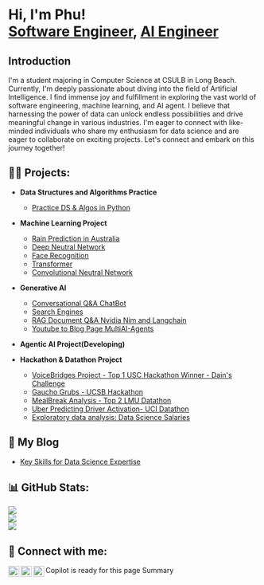 <h1>Hi, I'm Phu! <br/> <a href="https://www.linkedin.com/in/quachthienphu/">Software Engineer</a>, <a href="https://github.com/quachphu">AI Engineer</a> 
<h2>Introduction</h2>
    I'm a student majoring in Computer Science at CSULB in Long Beach. Currently, I'm deeply passionate about diving into the field of Artificial Intelligence. I find immense joy and fulfillment in exploring the vast world of software engineering, machine learning, and AI agent. I believe that harnessing the power of data can unlock endless possibilities and drive meaningful change in various industries. I'm eager to connect with like-minded individuals who share my enthusiasm for data science and are eager to collaborate on exciting projects. Let's connect and embark on this journey together!
<h2>👨‍💻 Projects:</h2>

- <b>Data Structures and Algorithms Practice </b>
  - [Practice DS & Algos in Python](https://github.com/quachphu/CSULB)

- <b>Machine Learning Project </b>
  - [Rain Prediction in Australia](https://github.com/quachphu/Project/blob/main/RainPrediction.ipynb)   
  - [Deep Neutral Network](https://github.com/quachphu/Project/tree/main/Building_your_Deep_Neural_Network)
  - [Face Recognition](https://github.com/quachphu/Project/tree/main/Face_Recognition)
  - [Transformer](https://github.com/quachphu/Project/tree/main/Transformer)
  - [Convolutional Neutral Network](https://github.com/quachphu/Project/tree/main/Convolutional%20Neutral%20Network-Application)


- <b>Generative AI</b>
  - [Conversational Q&A ChatBot](https://github.com/quachphu/Project/tree/main/LLM_ChatBot)
  - [Search Engines](https://github.com/quachphu/Project/tree/main/SearchEngine)
  - [RAG Document Q&A Nvidia Nim and Langchain](https://github.com/quachphu/Project/tree/main/nvidia)
  - [Youtube to Blog Page MultiAI-Agents](https://github.com/quachphu/Project/tree/main/crew-ai)

- <b>Agentic AI Project(Developing)</b>


- <b>Hackathon & Datathon Project </b>
  - [VoiceBridges Project - Top 1 USC Hackathon Winner - Dain's Challenge](https://github.com/quachphu/Hackathon/tree/main/SoCalHackathon2024-main)
  - [Gaucho Grubs - UCSB Hackathon](https://github.com/quachphu/Hackathon/tree/main/UCSB-main)
  - [MealBreak Analysis - Top 2 LMU Datathon](https://github.com/quachphu/datathon2025)
  - [Uber Predicting Driver Activation- UCI Datathon](https://github.com/quachphu/UCIdatathon)
  - [Exploratory data analysis: Data Science Salaries](https://github.com/quachphu/Project/blob/main/EDA%20(1).ipynb)
  
<h2>📝 My Blog </h2>

- [Key Skills for Data Science Expertise](https://www.linkedin.com/posts/quachthienphu_welcome-to-my-linkedin-profile-my-name-is-activity-7175340990457606146-f68B?utm_source=share&utm_medium=member_desktop)
  
## 📊 GitHub Stats:
![](https://github-readme-stats.vercel.app/api?username=quachphu&theme=default&hide_border=false&include_all_commits=false&count_private=true)<br/>
![](https://github-readme-streak-stats.herokuapp.com/?user=quachphu&theme=default&hide_border=false)<br/>
![](https://github-readme-stats.vercel.app/api/top-langs/?username=quachphu&theme=default&hide_border=false&include_all_commits=false&count_private=true&layout=compact)



<!-- Proudly created with GPRM ( https://gprm.itsvg.in ) -->



<h2> 🤳 Connect with me:</h2>

[<img align="left" alt="JoshMadakor | Leetcode" width="22px" src="https://cdn.jsdelivr.net/npm/simple-icons@v3/icons/leetcode.svg" />][leetcode]
[<img align="left" alt="JoshMadakor | LinkedIn" width="22px" src="https://cdn.jsdelivr.net/npm/simple-icons@v3/icons/linkedin.svg" />][linkedin]
[<img align="left" alt="JoshMadakor | Instagram" width="22px" src="https://cdn.jsdelivr.net/npm/simple-icons@v3/icons/instagram.svg" />][instagram]


[leetcode]: https://leetcode.com/PhuQuach/
[instagram]: https://www.instagram.com/phuquach/
[linkedin]: https://www.linkedin.com/in/quachthienphu/

<!--
**joshmadakor1/joshmadakor1** is a ✨ _special_ ✨ repository because its `README.md` (this file) appears on your GitHub profile.

Here are some ideas to get you started:

- 🔭 I’m currently working on ...
- 🌱 I’m currently learning ...
- 👯 I’m looking to collaborate on ...
- 🤔 I’m looking for help with ...
- 💬 Ask me about ...
- 📫 How to reach me: ...
- 😄 Pronouns: ...
- ⚡ Fun fact: ...
-->


Copilot is ready for this page
Summary
